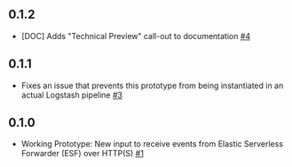 ## 0.1.2
  - [DOC] Adds "Technical Preview" call-out to documentation [#4](https://github.com/logstash-plugins/logstash-input-elastic_serverless_forwarder/pull/4)

## 0.1.1
  - Fixes an issue that prevents this prototype from being instantiated in an actual Logstash pipeline [#3](https://github.com/logstash-plugins/logstash-input-elastic_serverless_forwarder/pull/3)

## 0.1.0
  - Working Prototype: New input to receive events from Elastic Serverless Forwarder (ESF) over HTTP(S) [#1](https://github.com/logstash-plugins/logstash-input-elastic_serverless_forwarder/pull/1)
